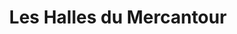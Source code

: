 ---
title: "Les Halles du Mercantour"
url: /saint-martin-vesubie/les-halles-du-mercantour/
shop: charcuterie
---
